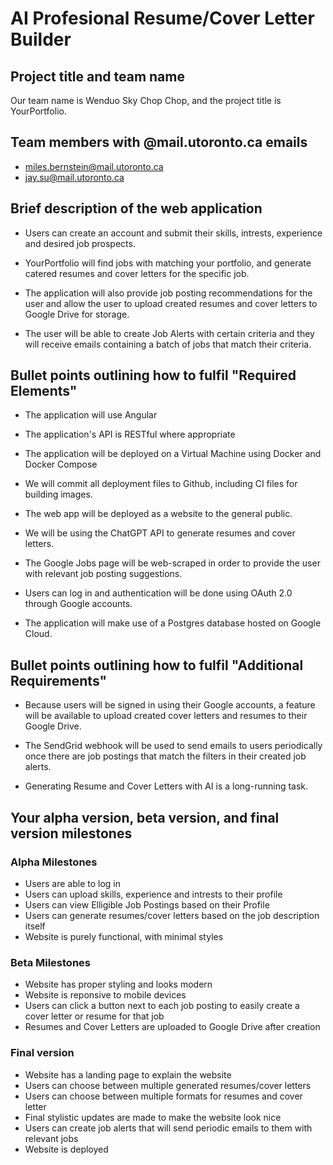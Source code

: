 # AI Profesional Resume/Cover Letter Builder

## Project title and team name

Our team name is Wenduo Sky Chop Chop, and the project title is YourPortfolio.

## Team members with @mail.utoronto.ca emails

- miles.bernstein@mail.utoronto.ca
- jay.su@mail.utoronto.ca

## Brief description of the web application

- Users can create an account and submit their skills, intrests, experience and desired job prospects.

- YourPortfolio will find jobs with matching your portfolio, and generate catered resumes and cover letters for the specific job.

- The application will also provide job posting recommendations for the user and allow the user to upload created resumes and cover letters to Google Drive for storage.

- The user will be able to create Job Alerts with certain criteria and they will receive emails containing a batch of jobs that match their criteria.

## Bullet points outlining how to fulfil "Required Elements"

- The application will use Angular

- The application's API is RESTful where appropriate

- The application will be deployed on a Virtual Machine using Docker and Docker Compose

- We will commit all deployment files to Github, including CI files for building images.

- The web app will be deployed as a website to the general public.

- We will be using the ChatGPT API to generate resumes and cover letters.

- The Google Jobs page will be web-scraped in order to provide the user with relevant job posting suggestions.

- Users can log in and authentication will be done using OAuth 2.0 through Google accounts.

- The application will make use of a Postgres database hosted on Google Cloud.

## Bullet points outlining how to fulfil "Additional Requirements"

- Because users will be signed in using their Google accounts, a feature will be available to upload created cover letters and resumes to their Google Drive.

- The SendGrid webhook will be used to send emails to users periodically once there are job postings that match the filters in their created job alerts.

- Generating Resume and Cover Letters with AI is a long-running task.

## Your alpha version, beta version, and final version milestones

### Alpha Milestones

- Users are able to log in
- Users can upload skills, experience and intrests to their profile
- Users can view Elligible Job Postings based on their Profile
- Users can generate resumes/cover letters based on the job description itself
- Website is purely functional, with minimal styles

### Beta Milestones

- Website has proper styling and looks modern
- Website is reponsive to mobile devices
- Users can click a button next to each job posting to easily create a cover letter or resume for that job
- Resumes and Cover Letters are uploaded to Google Drive after creation

### Final version

- Website has a landing page to explain the website
- Users can choose between multiple generated resumes/cover letters
- Users can choose between multiple formats for resumes and cover letter
- Final stylistic updates are made to make the website look nice
- Users can create job alerts that will send periodic emails to them with relevant jobs
- Website is deployed
